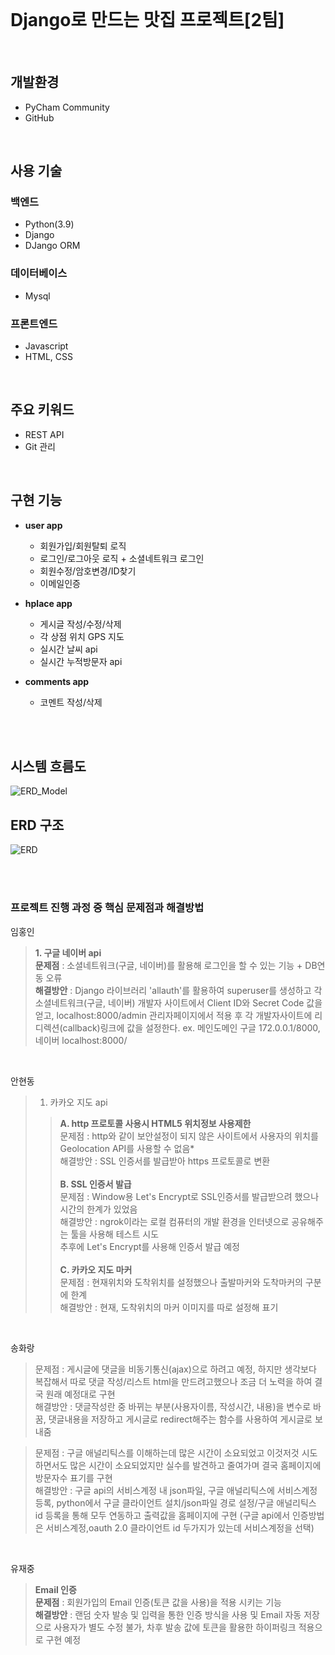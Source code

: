 <br>

# Django로 만드는 맛집 프로젝트[2팀]  

<br>

## **개발환경**
+ PyCham Community 
+ GitHub

<br>

## **사용 기술**
  ### **백엔드**   
  + Python(3.9)
  + Django
  + DJango ORM
     
 ### **데이터베이스**
  + Mysql

 ### **프론트엔드**
  + Javascript
  + HTML, CSS

<br>

  ## **주요 키워드**
  + REST API
  + Git 관리

<br>

  ## **구현 기능**
  + **user app**
    + 회원가입/회원탈퇴 로직
    + 로그인/로그아웃 로직 + 소셜네트워크 로그인
    + 회원수정/암호변경/ID찾기
    + 이메일인증
     
  + **hplace app**
    + 게시글 작성/수정/삭제    
    + 각 상점 위치 GPS 지도
    + 실시간 날씨 api
    + 실시간 누적방문자 api
   
  + **comments app**
    + 코멘트 작성/삭제
  
  <br><br>
  
  ## **시스템 흐름도**
  ![ERD_Model](https://user-images.githubusercontent.com/81276472/151469688-7c1f00ef-6bb5-459f-9508-e2772d3a0d62.png)
  
  
  ## **ERD 구조**

  ![ERD](https://user-images.githubusercontent.com/81276472/151470158-a2161d09-be33-4dea-aa36-bb28f9252cd5.png)
  
  <br><br>
  
  ### **프로젝트 진행 과정 중 핵심 문제점과 해결방법**
  
   임홍인
   >**1. 구글 네이버 api**<br>
   > **문제점** : 소셜네트워크(구글, 네이버)를 활용해 로그인을 할 수 있는 기능 + DB연동 오류
   ><br>
   > **해결방안** : Django 라이브러리 'allauth'를 활용하여 superuser를 생성하고 각 소셜네트워크(구글, 네이버) 개발자 사이트에서 Client ID와 Secret Code 값을 얻고,
   localhost:8000/admin 관리자페이지에서 적용 후 각 개발자사이트에 리디렉션(callback)링크에 값을 설정한다. ex. 메인도메인 구글 172.0.0.1/8000, 네이버 localhost:8000/
       
   <br>
   
   안현동
   >1. 카카오 지도 api
   >>**A. http 프로토콜 사용시 HTML5 위치정보 사용제한**<br>
   >> 문제점 : http와 같이 보안설정이 되지 않은 사이트에서 사용자의 위치를 Geolocation API를 사용할 수 없음*<br>
   >> 해결방안 : SSL 인증서를 발급받아 https 프로토콜로 변환<br><br>
   >>**B. SSL 인증서 발급**<br>
   >> 문제점 : Window용 Let's Encrypt로 SSL인증서를 발급받으려 했으나 시간의 한계가 있었음<br>
   >> 해결방안 : ngrok이라는 로컬 컴퓨터의 개발 환경을 인터넷으로 공유해주는 툴을 사용해 테스트 시도<br>
   >> 추후에 Let's Encrypt를 사용해 인증서 발급 예정<br><br>
   >>**C. 카카오 지도 마커<br>**
   >> 문제점 : 현재위치와 도착위치를 설정했으나 출발마커와 도착마커의 구분에 한계<br>
   >> 해결방안 : 현재, 도착위치의 마커 이미지를 따로 설정해 표기<br>

<br>

  송화랑
  
   > 문제점 : 게시글에 댓글을 비동기통신(ajax)으로 하려고 예정, 하지만 생각보다 복잡해서 따로 댓글 작성/리스트 html을 만드려고했으나 조금 더 노력을 하여 결국 원래 예정대로 구현<br>
   > 해결방안 : 댓글작성란 중 바뀌는 부분(사용자이름, 작성시간, 내용)을 변수로 바꿈, 댓글내용을 저장하고 게시글로 redirect해주는 함수를 사용하여 게시글로 보내줌
   

   > 문제점 : 구글 애널리틱스를 이해하는데 많은 시간이 소요되었고 이것저것 시도하면서도 많은 시간이 소요되었지만 실수를 발견하고 줄여가며 결국 홈페이지에 방문자수 표기를 구현<br>
   > 해결방안 : 구글 api의 서비스계정 내 json파일, 구글 애널리틱스에 서비스계정 등록, python에서 구글 클라이언트 설치/json파일 경로 설정/구글 애널리틱스 id 등록을 통해                                     모두 연동하고 출력값을 홈페이지에 구현 (구글 api에서 인증방법은 서비스계정,oauth 2.0 클라이언트 id 두가지가 있는데 서비스계정을 선택)

<br>

   유재중
   >**Email 인증**<br>
   > **문제점** : 회원가입의 Email 인증(토큰 값을 사용)을 적용 시키는 기능
   ><br>
   > **해결방안** : 랜덤 숫자 발송 및 입력을 통한 인증 방식을 사용 및 Email 자동 저장으로 사용자가 별도 수정 불가, 차후 발송 값에 토큰을 활용한 하이퍼링크 적용으로 구현 예정
       
<br>
   



